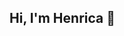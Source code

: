 ## Hi, I'm Henrica 👋

<!--
**henricamakulu/henricamakulu** is a ✨ _special_ ✨ repository because its `README.md` (this file) appears on your GitHub profile.

Here are some ideas to get you started:

Just an everyday girl from Harare Zimbabwe who loves Jesus, data and people.

I always knew I wanted to change the world, I just didn't know how. From a humble background being raised by a single mother and selling sweets to get by in university to being known as Zimbabwe's first female data scientist and travelling to Silicon Valley, my journey has been nothing short of a miracle!

Today, my vision is to transform lives using data and I do this in my vocation as a data scientist and in my community as a mentor, trainer and speaker.

- 🔭 I’m currently working as a Senior Specialist Consultant at Medscheme Holdings
- 🌱 I’m currently learning how to implement machine learning projects
- 📫 Here's my website: https://henricamakulu.wixsite.com/website
- ⚡ Fun fact: I'm known as Zimbabwe's first female data scientist
-->
